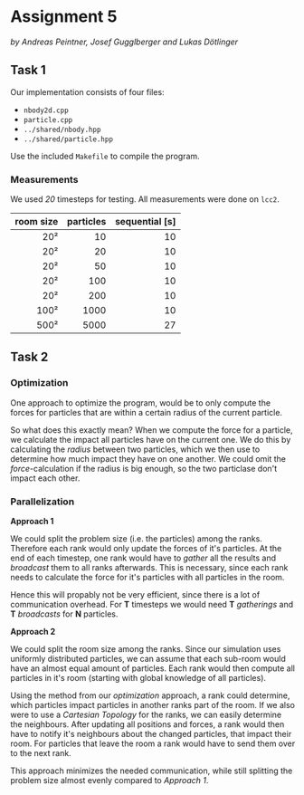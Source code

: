 # Assignment 5

*by Andreas Peintner, Josef Gugglberger and Lukas Dötlinger*

## Task 1

Our implementation consists of four files:
- `nbody2d.cpp`
- `particle.cpp`
- `../shared/nbody.hpp`
- `../shared/particle.hpp`

Use the included `Makefile` to compile the program.

### Measurements

We used *20* timesteps for testing. All measurements were done on `lcc2`.

| room size | particles | sequential [s] |
| -: | -: | -: |
| 20² | 10 | 10 |
| 20² | 20 | 10 |
| 20² | 50 | 10 |
| 20² | 100 | 10 |
| 20² | 200 | 10 |
| 100² | 1000 | 10 |
| 500² | 5000 | 27 |

## Task 2

### Optimization

One approach to optimize the program, would be to only compute the forces for particles that are within a certain radius of the current particle. 

So what does this exactly mean? When we compute the force for a particle, we calculate the impact all particles have on the current one. We do this by calculating the *radius* between two particles, which we then use to determine how much impact they have on one another. We could omit the *force*-calculation if the radius is big enough, so the two particlase don't impact each other.

### Parallelization

**Approach 1**

We could split the problem size (i.e. the particles) among the ranks. Therefore each rank would only update the forces of it's particles. At the end of each timestep, one rank would have to *gather* all the results and *broadcast* them to all ranks afterwards. This is necessary, since each rank needs to calculate the force for it's particles with all particles in the room.

Hence this will propably not be very efficient, since there is a lot of communication overhead. For **T** timesteps we would need **T** *gatherings* and **T** *broadcasts* for **N** particles. 

**Approach 2**

We could split the room size among the ranks. Since our simulation uses uniformly distributed particles, we can assume that each sub-room would have an almost equal amount of particles. Each rank would then compute all particles in it's room (starting with global knowledge of all particles). 

Using the method from our *optimization* approach, a rank could determine, which particles impact particles in another ranks part of the room. If we also were to use a *Cartesian Topology* for the ranks, we can easily determine the neighbours. After updating all positions and forces, a rank would then have to notify it's neighbours about the changed particles, that impact their room. For particles that leave the room a rank would have to send them over to the next rank.

This approach minimizes the needed communication, while still splitting the problem size almost evenly compared to *Approach 1*.